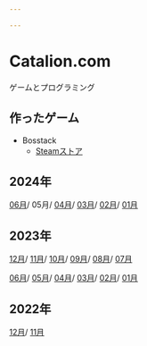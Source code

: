 ```yaml
---

---
```


# Catalion.com

ゲームとプログラミング


## 作ったゲーム

- Bosstack
    - [Steamストア](https://store.steampowered.com/app/2901820/Bosstack/)


## 2024年

[06月](diary/2024-06/)/
05月/
[04月](diary/2024-04/)/
[03月](diary/2024-03/)/
[02月](diary/2024-02/)/
[01月](diary/2024-01/)

## 2023年

[12月](diary/2023-12/)/
[11月](diary/2023-11/)/
[10月](diary/2023-10/)/
[09月](diary/2023-09/)/
[08月](diary/2023-08/)/
[07月](diary/2023-07/)

[06月](diary/2023-06/)/
[05月](diary/2023-05/)/
[04月](diary/2023-04/)/
[03月](diary/2023-03/)/
[02月](diary/2023-02/)/
[01月](diary/2023-01/)

## 2022年
[12月](diary/2022-12/)/
[11月](diary/2022-11/)